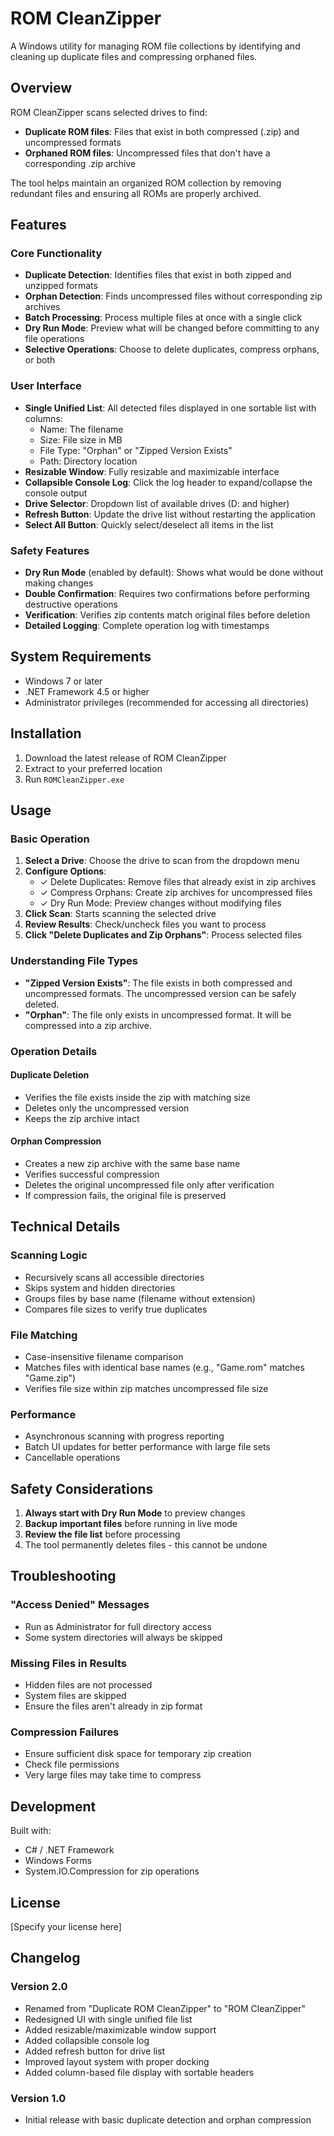 # ROM CleanZipper

A Windows utility for managing ROM file collections by identifying and cleaning up duplicate files and compressing orphaned files.

## Overview

ROM CleanZipper scans selected drives to find:
- **Duplicate ROM files**: Files that exist in both compressed (.zip) and uncompressed formats
- **Orphaned ROM files**: Uncompressed files that don't have a corresponding .zip archive

The tool helps maintain an organized ROM collection by removing redundant files and ensuring all ROMs are properly archived.

## Features

### Core Functionality
- **Duplicate Detection**: Identifies files that exist in both zipped and unzipped formats
- **Orphan Detection**: Finds uncompressed files without corresponding zip archives
- **Batch Processing**: Process multiple files at once with a single click
- **Dry Run Mode**: Preview what will be changed before committing to any file operations
- **Selective Operations**: Choose to delete duplicates, compress orphans, or both

### User Interface
- **Single Unified List**: All detected files displayed in one sortable list with columns:
  - Name: The filename
  - Size: File size in MB
  - File Type: "Orphan" or "Zipped Version Exists"
  - Path: Directory location
- **Resizable Window**: Fully resizable and maximizable interface
- **Collapsible Console Log**: Click the log header to expand/collapse the console output
- **Drive Selector**: Dropdown list of available drives (D: and higher)
- **Refresh Button**: Update the drive list without restarting the application
- **Select All Button**: Quickly select/deselect all items in the list

### Safety Features
- **Dry Run Mode** (enabled by default): Shows what would be done without making changes
- **Double Confirmation**: Requires two confirmations before performing destructive operations
- **Verification**: Verifies zip contents match original files before deletion
- **Detailed Logging**: Complete operation log with timestamps

## System Requirements

- Windows 7 or later
- .NET Framework 4.5 or higher
- Administrator privileges (recommended for accessing all directories)

## Installation

1. Download the latest release of ROM CleanZipper
2. Extract to your preferred location
3. Run `ROMCleanZipper.exe`

## Usage

### Basic Operation

1. **Select a Drive**: Choose the drive to scan from the dropdown menu
2. **Configure Options**: 
   - ✓ Delete Duplicates: Remove files that already exist in zip archives
   - ✓ Compress Orphans: Create zip archives for uncompressed files
   - ✓ Dry Run Mode: Preview changes without modifying files
3. **Click Scan**: Starts scanning the selected drive
4. **Review Results**: Check/uncheck files you want to process
5. **Click "Delete Duplicates and Zip Orphans"**: Process selected files

### Understanding File Types

- **"Zipped Version Exists"**: The file exists in both compressed and uncompressed formats. The uncompressed version can be safely deleted.
- **"Orphan"**: The file only exists in uncompressed format. It will be compressed into a zip archive.

### Operation Details

#### Duplicate Deletion
- Verifies the file exists inside the zip with matching size
- Deletes only the uncompressed version
- Keeps the zip archive intact

#### Orphan Compression
- Creates a new zip archive with the same base name
- Verifies successful compression
- Deletes the original uncompressed file only after verification
- If compression fails, the original file is preserved

## Technical Details

### Scanning Logic
- Recursively scans all accessible directories
- Skips system and hidden directories
- Groups files by base name (filename without extension)
- Compares file sizes to verify true duplicates

### File Matching
- Case-insensitive filename comparison
- Matches files with identical base names (e.g., "Game.rom" matches "Game.zip")
- Verifies file size within zip matches uncompressed file size

### Performance
- Asynchronous scanning with progress reporting
- Batch UI updates for better performance with large file sets
- Cancellable operations

## Safety Considerations

1. **Always start with Dry Run Mode** to preview changes
2. **Backup important files** before running in live mode
3. **Review the file list** before processing
4. The tool permanently deletes files - this cannot be undone

## Troubleshooting

### "Access Denied" Messages
- Run as Administrator for full directory access
- Some system directories will always be skipped

### Missing Files in Results
- Hidden files are not processed
- System files are skipped
- Ensure the files aren't already in zip format

### Compression Failures
- Ensure sufficient disk space for temporary zip creation
- Check file permissions
- Very large files may take time to compress

## Development

Built with:
- C# / .NET Framework
- Windows Forms
- System.IO.Compression for zip operations

## License

[Specify your license here]

## Changelog

### Version 2.0
- Renamed from "Duplicate ROM CleanZipper" to "ROM CleanZipper"
- Redesigned UI with single unified file list
- Added resizable/maximizable window support
- Added collapsible console log
- Added refresh button for drive list
- Improved layout system with proper docking
- Added column-based file display with sortable headers

### Version 1.0
- Initial release with basic duplicate detection and orphan compression
